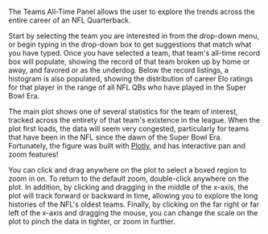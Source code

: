 The Teams All-Time Panel allows the user to explore the trends across the entire career of an NFL Quarterback.

Start by selecting the team you are interested in from the drop-down menu, or begin typing in the drop-down box to get suggestions that match what you have typed.  Once you have selected a team, that team's all-time record box will populate, showing the record of that team broken up by home or away, and favored or as the underdog.  Below the record listings, a histogram is also populated, showing the distribution of career Elo ratings for that player in the range of all NFL QBs who have played in the Super Bowl Era.

The main plot shows one of several statistics for the team of interest, tracked across the entirety of that team's existence in the league.  When the plot first loads, the data will seem very congested, particularly for teams that have been in the NFL since the dawn of the Super Bowl Era.  Fortunately, the figure was built with [Plotly](https://plotly.com/r/), and has interactive pan and zoom features!

You can click and drag anywhere on the plot to select a boxed region to zoom in on.  To return to the default zoom, double-click anywhere on the plot.  In addition, by clicking and dragging in the middle of the x-axis, the plot will track forward or backward in time, allowing you to explore the long histories of the NFL's oldest teams.  Finally, by clicking on the far right or far left of the x-axis and dragging the mouse, you can change the scale on the plot to pinch the data in tighter, or zoom in further.
